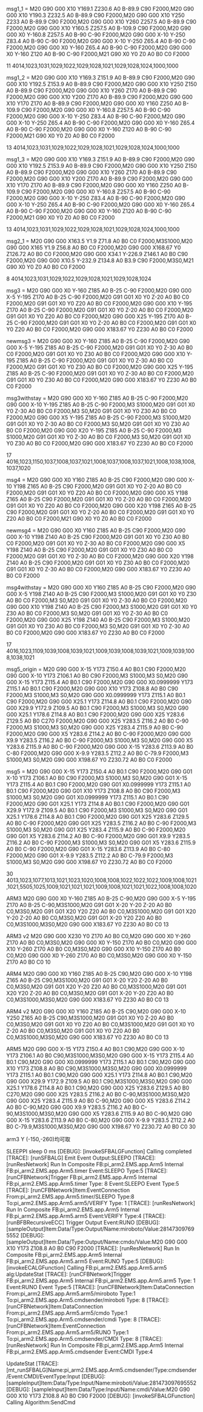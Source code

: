 
msg1_1 = M20 G90 G00 X10 Y169.1 Z230.6 A0 B-89.9 C90 F2000,M20 G90 G00 X10 Y190.3 Z232.5 A0 B-89.9 C90 F2000,M20 G90 G00 X10 Y250 Z233 A0 B-89.9 C90 F2000,M20 G90 G00 X10 Y260 Z257.5 A0 B-89.9 C90 F2000,M20 G90 G00 X10 Y160.5 Z257.5 A0 B-109.9 C90 F2000,M20 G90 G00 X0 Y-160.8 Z257.5 A0 B-90 C-90 F2000,M20 G90 G00 X-10 Y-250 Z83.4 A0 B-90 C-90 F2000,M20 G90 G00 X-10 Y-250 Z65.4 A0 B-90 C-90 F2000,M20 G90 G00 X0 Y-160 Z65.4 A0 B-90 C-90 F2000,M20 G90 G00 X0 Y-160 Z120 A0 B-90 C-90 F2000,M21 G90 X0 Y0 Z0 A0 B0 C0 F2000

11
4014,1023,1031,1029,1022,1029,1028,1021,1029,1028,1024,1000,1000

msg1_2 = M20 G90 G00 X10 Y169.3 Z151.9 A0 B-89.9 C90 F2000,M20 G90 G00 X10 Y192.5 Z153.9 A0 B-89.9 C90 F2000,M20 G90 G00 X10 Y250 Z150 A0 B-89.9 C90 F2000,M20 G90 G00 X10 Y260 Z170 A0 B-89.9 C90 F2000,M20 G90 G00 X10 Y200 Z170 A0 B-89.9 C90 F2000,M20 G90 G00 X10 Y170 Z170 A0 B-89.9 C90 F2000,M20 G90 G00 X0 Y160 Z250 A0 B-109.9 C90 F2000,M20 G90 G00 X0 Y-160.8 Z257.5 A0 B-90 C-90 F2000,M20 G90 G00 X-10 Y-250 Z83.4 A0 B-90 C-90 F2000,M20 G90 G00 X-10 Y-250 Z65.4 A0 B-90 C-90 F2000,M20 G90 G00 X0 Y-160 Z65.4 A0 B-90 C-90 F2000,M20 G90 G00 X0 Y-160 Z120 A0 B-90 C-90 F2000,M21 G90 X0 Y0 Z0 A0 B0 C0 F2000

13
4014,1023,1031,1029,1022,1029,1028,1021,1029,1028,1024,1000,1000

msg1_3 = M20 G90 G00 X10 Y169.3 Z151.9 A0 B-89.9 C90 F2000,M20 G90 G00 X10 Y192.5 Z153.9 A0 B-89.9 C90 F2000,M20 G90 G00 X10 Y250 Z150 A0 B-89.9 C90 F2000,M20 G90 G00 X10 Y260 Z170 A0 B-89.9 C90 F2000,M20 G90 G00 X10 Y200 Z170 A0 B-89.9 C90 F2000,M20 G90 G00 X10 Y170 Z170 A0 B-89.9 C90 F2000,M20 G90 G00 X0 Y160 Z250 A0 B-109.9 C90 F2000,M20 G90 G00 X0 Y-160.8 Z257.5 A0 B-90 C-90 F2000,M20 G90 G00 X-10 Y-250 Z83.4 A0 B-90 C-90 F2000,M20 G90 G00 X-10 Y-250 Z65.4 A0 B-90 C-90 F2000,M20 G90 G00 X0 Y-160 Z65.4 A0 B-90 C-90 F2000,M20 G90 G00 X0 Y-160 Z120 A0 B-90 C-90 F2000,M21 G90 X0 Y0 Z0 A0 B0 C0 F2000

13
4014,1023,1031,1029,1022,1029,1028,1021,1029,1028,1024,1000,1000

msg2_1 = M20 G90 G00 X163.5 Y1.9 Z71.8 A0 B0 C0 F2000,M3S1000,M20 G90 G00 X165 Y1.9 Z56.8 A0 B0 C0 F2000,M20 G90 G00 X168.67 Y0 Z126.72 A0 B0 C0 F2000,M20 G90 G00 X34.1 Y-226.9 Z146.1 A0 B0 C90 F2000,M20 G90 G00 X10.5 Y-232.9 Z134.8 A0 B3.9 C90 F2000,M3S0,M21 G90 X0 Y0 Z0 A0 B0 C0 F2000

8
4014,1023,1031,1029,1022,1029,1028,1021,1029,1028,1024

msg3 = M20 G90 G00 X0 Y-160 Z185 A0 B-25 C-90 F2000,M20 G90 G00 X-5 Y-195 Z170 A0 B-25 C-90 F2000,M20 G91 G01 X0 Y0 Z-20 A0 B0 C0 F2000,M20 G91 G01 X0 Y0 Z20 A0 B0 C0 F2000,M20 G90 G00 X10 Y-195 Z170 A0 B-25 C-90 F2000,M20 G91 G01 X0 Y0 Z-20 A0 B0 C0 F2000,M20 G91 G01 X0 Y0 Z20 A0 B0 C0 F2000,M20 G90 G00 X25 Y-195 Z170 A0 B-25 C-90 F2000,M20 G91 G01 X0 Y0 Z-20 A0 B0 C0 F2000,M20 G91 G01 X0 Y0 Z20 A0 B0 C0 F2000,M20 G90 G00 X183.67 Y0 Z230 A0 B0 C0 F2000

newmsg3 = M20 G90 G00 X0 Y-160 Z185 A0 B-25 C-90 F2000,M20 G90 G00 X-5 Y-195 Z185 A0 B-25 C-90 F2000,M20 G91 G01 X0 Y0 Z-30 A0 B0 C0 F2000,M20 G91 G01 X0 Y0 Z30 A0 B0 C0 F2000,M20 G90 G00 X10 Y-195 Z185 A0 B-25 C-90 F2000,M20 G91 G01 X0 Y0 Z-30 A0 B0 C0 F2000,M20 G91 G01 X0 Y0 Z30 A0 B0 C0 F2000,M20 G90 G00 X25 Y-195 Z185 A0 B-25 C-90 F2000,M20 G91 G01 X0 Y0 Z-30 A0 B0 C0 F2000,M20 G91 G01 X0 Y0 Z30 A0 B0 C0 F2000,M20 G90 G00 X183.67 Y0 Z230 A0 B0 C0 F2000

msg3withstay = M20 G90 G00 X0 Y-160 Z185 A0 B-25 C-90 F2000,M20 G90 G00 X-10 Y-195 Z185 A0 B-25 C-90 F2000,M3 S1000,M20 G91 G01 X0 Y0 Z-30 A0 B0 C0 F2000,M3 S0,M20 G91 G01 X0 Y0 Z30 A0 B0 C0 F2000,M20 G90 G00 X5 Y-195 Z185 A0 B-25 C-90 F2000,M3 S1000,M20 G91 G01 X0 Y0 Z-30 A0 B0 C0 F2000,M3 S0,M20 G91 G01 X0 Y0 Z30 A0 B0 C0 F2000,M20 G90 G00 X20 Y-195 Z185 A0 B-25 C-90 F2000,M3 S1000,M20 G91 G01 X0 Y0 Z-30 A0 B0 C0 F2000,M3 S0,M20 G91 G01 X0 Y0 Z30 A0 B0 C0 F2000,M20 G90 G00 X183.67 Y0 Z230 A0 B0 C0 F2000

17
4016,1023,1150,1037,1008,1037,1021,1008,1037,1008,1037,1021,1008,1038,1008,1037,1020

msg4 = M20 G90 G00 X0 Y160 Z185 A0 B-25 C90 F2000,M20 G90 G00 X-10 Y198 Z165 A0 B-25 C90 F2000,M20 G91 G01 X0 Y0 Z-20 A0 B0 C0 F2000,M20 G91 G01 X0 Y0 Z20 A0 B0 C0 F2000,M20 G90 G00 X5 Y198 Z165 A0 B-25 C90 F2000,M20 G91 G01 X0 Y0 Z-20 A0 B0 C0 F2000,M20 G91 G01 X0 Y0 Z20 A0 B0 C0 F2000,M20 G90 G00 X20 Y198 Z165 A0 B-25 C90 F2000,M20 G91 G01 X0 Y0 Z-20 A0 B0 C0 F2000,M20 G91 G01 X0 Y0 Z20 A0 B0 C0 F2000,M21 G90 X0 Y0 Z0 A0 B0 C0 F2000

newmsg4 = M20 G90 G00 X0 Y160 Z185 A0 B-25 C90 F2000,M20 G90 G00 X-10 Y198 Z140 A0 B-25 C90 F2000,M20 G91 G01 X0 Y0 Z30 A0 B0 C0 F2000,M20 G91 G01 X0 Y0 Z-30 A0 B0 C0 F2000,M20 G90 G00 X5 Y198 Z140 A0 B-25 C90 F2000,M20 G91 G01 X0 Y0 Z30 A0 B0 C0 F2000,M20 G91 G01 X0 Y0 Z-30 A0 B0 C0 F2000,M20 G90 G00 X20 Y198 Z140 A0 B-25 C90 F2000,M20 G91 G01 X0 Y0 Z30 A0 B0 C0 F2000,M20 G91 G01 X0 Y0 Z-30 A0 B0 C0 F2000,M20 G90 G00 X183.67 Y0 Z230 A0 B0 C0 F2000

msg4withstay = M20 G90 G00 X0 Y160 Z185 A0 B-25 C90 F2000,M20 G90 G00 X-5 Y198 Z140 A0 B-25 C90 F2000,M3 S1000,M20 G91 G01 X0 Y0 Z30 A0 B0 C0 F2000,M3 S0,M20 G91 G01 X0 Y0 Z-30 A0 B0 C0 F2000,M20 G90 G00 X10 Y198 Z140 A0 B-25 C90 F2000,M3 S1000,M20 G91 G01 X0 Y0 Z30 A0 B0 C0 F2000,M3 S0,M20 G91 G01 X0 Y0 Z-30 A0 B0 C0 F2000,M20 G90 G00 X25 Y198 Z140 A0 B-25 C90 F2000,M3 S1000,M20 G91 G01 X0 Y0 Z30 A0 B0 C0 F2000,M3 S0,M20 G91 G01 X0 Y0 Z-30 A0 B0 C0 F2000,M20 G90 G00 X183.67 Y0 Z230 A0 B0 C0 F2000

17
4016,1023,1109,1039,1008,1039,1021,1009,1039,1008,1039,1021,1009,1039,1008,1038,1021


msg5_origin = M20 G90 G00 X-15 Y173 Z150.4 A0 B0.1 C90 F2000,M20 G90 G00 X-10 Y173 Z106.1 A0 B0 C90 F2000,M3 S1000,M3 S0,M20 G90 G00 X-15 Y173 Z115.4 A0 B0.1 C90 F2000,M20 G90 G00 X0.0999999 Y173 Z115.1 A0 B0.1 C90 F2000,M20 G90 G00 X10 Y173 Z108.8 A0 B0 C90 F2000,M3 S1000,M3 S0,M20 G90 G00 X0.0999999 Y173 Z115.1 A0 B0.1 C90 F2000,M20 G90 G00 X25.1 Y173 Z114.8 A0 B0.1 C90 F2000,M20 G90 G00 X29.9 Y172.9 Z109.5 A0 B0.1 C90 F2000,M3 S1000,M3 S0,M20 G90 G00 X25.1 Y178.6 Z114.8 A0 B0.1 C90 F2000,M20 G90 G00 X25 Y283.6 Z129.5 A0 B0 C270 F2000,M20 G90 G00 X25 Y283.5 Z116.2 A0 B0 C-90 F2000,M3 S1000,M3 S0,M20 G90 G00 X25 Y283.4 Z115.9 A0 B0 C-90 F2000,M20 G90 G00 X5 Y283.6 Z114.2 A0 B0 C-90 F2000,M20 G90 G00 X9.9 Y283.5 Z116.2 A0 B0 C-90 F2000,M3 S1000,M3 S0,M20 G90 G00 X5 Y283.6 Z115.9 A0 B0 C-90 F2000,M20 G90 G00 X-15 Y283.6 Z113.9 A0 B0 C-80 F2000,M20 G90 G00 X-9.9 Y283.5 Z112.2 A0 B0 C-79.9 F2000,M3 S1000,M3 S0,M20 G90 G00 X198.67 Y0 Z230.72 A0 B0 C0 F2000

msg5 = M20 G90 G00 X-15 Y173 Z150.4 A0 B0.1 C90 F2000,M20 G90 G01 X-10 Y173 Z106.1 A0 B0 C90 F2000,M3 S1000,M3 S0,M20 G90 G01 X-15 Y173 Z115.4 A0 B0.1 C90 F2000,M20 G90 G01 X0.0999999 Y173 Z115.1 A0 B0.1 C90 F2000,M20 G90 G01 X10 Y173 Z108.8 A0 B0 C90 F2000,M3 S1000,M3 S0,M20 G90 G01 X0.0999999 Y173 Z115.1 A0 B0.1 C90 F2000,M20 G90 G01 X25.1 Y173 Z114.8 A0 B0.1 C90 F2000,M20 G90 G01 X29.9 Y172.9 Z109.5 A0 B0.1 C90 F2000,M3 S1000,M3 S0,M20 G90 G01 X25.1 Y178.6 Z114.8 A0 B0.1 C90 F2000,M20 G90 G01 X25 Y283.6 Z129.5 A0 B0 C-90 F2000,M20 G90 G01 X25 Y283.5 Z116.2 A0 B0 C-90 F2000,M3 S1000,M3 S0,M20 G90 G01 X25 Y283.4 Z115.9 A0 B0 C-90 F2000,M20 G90 G01 X5 Y283.6 Z114.2 A0 B0 C-90 F2000,M20 G90 G01 X9.9 Y283.5 Z116.2 A0 B0 C-90 F2000,M3 S1000,M3 S0,M20 G90 G01 X5 Y283.6 Z115.9 A0 B0 C-90 F2000,M20 G90 G01 X-15 Y283.6 Z113.9 A0 B0 C-80 F2000,M20 G90 G01 X-9.9 Y283.5 Z112.2 A0 B0 C-79.9 F2000,M3 S1000,M3 S0,M20 G90 G00 X198.67 Y0 Z230.72 A0 B0 C0 F2000

30
4013,1023,1077,1013,1021,1023,1020,1008,1008,1022,1022,1022,1009,1008,1021,1021,5505,1025,1009,1021,1021,1021,1009,1008,1021,1021,1022,1008,1008,1020

ARM3
M20 G90 G00 X0 Y-160 Z185 A0 B-25 C-90,M20 G90 G00 X-5 Y-195 Z170 A0 B-25 C-90,M3S1000,M20 G91 G01 X-20 Y-20 Z-20 A0 B0 C0,M3S0,M20 G91 G01 X20 Y20 Z20 A0 B0 C0,M3S1000,M20 G91 G01 X20 Y-20 Z-20 A0 B0 C0,M3S0,M20 G91 G01 X-20 Y20 Z20 A0 B0 C0,M3S1000,M3S0,M20 G90 G00 X183.67 Y0 Z230 A0 B0 C0
13

ARM3 v2 
M20 G90 G00 X230 Y0 Z170 A0 B0 C0,M20 G90 G00 X0 Y-260 Z170 A0 B0 C0,M3S0,M20 G90 G00 X0 Y-150 Z170 A0 B0 C0,M20 G90 G00 X10 Y-260 Z170 A0 B0 C0,M3S0,M20 G90 G00 X10 Y-150 Z170 A0 B0 C0,M20 G90 G00 X0 Y-260 Z170 A0 B0 C0,M3S0,M20 G90 G00 X0 Y-150 Z170 A0 B0 C0
10

ARM4
M20 G90 G00 X0 Y160 Z185 A0 B-25 C90,M20 G90 G00 X-10 Y198 Z165 A0 B-25 C90,M3S1000,M20 G91 G01 X-20 Y20 Z-20 A0 B0 C0,M3S0,M20 G91 G01 X20 Y-20 Z20 A0 B0 C0,M3S1000,M20 G91 G01 X20 Y20 Z-20 A0 B0 C0,M3S0,M20 G91 G01 X-20 Y-20 Z20 A0 B0 C0,M3S1000,M3S0,M20 G90 G00 X183.67 Y0 Z230 A0 B0 C0
13

ARM4 v2
M20 G90 G00 X0 Y160 Z185 A0 B-25 C90,M20 G90 G00 X-10 Y250 Z165 A0 B-25 C90,M3S1000,M20 G91 G01 X0 Y0 Z-20 A0 B0 C0,M3S0,M20 G91 G01 X0 Y0 Z20 A0 B0 C0,M3S1000,M20 G91 G01 X0 Y0 Z-20 A0 B0 C0,M3S0,M20 G91 G01 X0 Y0 Z20 A0 B0 C0,M3S1000,M3S0,M20 G90 G00 X183.67 Y0 Z230 A0 B0 C0
13

ARM5
M20 G90 G00 X-15 Y173 Z150.4 A0 B0.1 C90,M20 G90 G00 X-10 Y173 Z106.1 A0 B0 C90,M3S1000,M3S0,M20 G90 G00 X-15 Y173 Z115.4 A0 B0.1 C90,M20 G90 G00 X0.0999999 Y173 Z115.1 A0 B0.1 C90,M20 G90 G00 X10 Y173 Z108.8 A0 B0 C90,M3S1000,M3S0,M20 G90 G00 X0.0999999 Y173 Z115.1 A0 B0.1 C90,M20 G90 G00 X25.1 Y173 Z114.8 A0 B0.1 C90,M20 G90 G00 X29.9 Y172.9 Z109.5 A0 B0.1 C90,M3S1000,M3S0,M20 G90 G00 X25.1 Y178.6 Z114.8 A0 B0.1 C90,M20 G90 G00 X25 Y283.6 Z129.5 A0 B0 C270,M20 G90 G00 X25 Y283.5 Z116.2 A0 B0 C-90,M3S1000,M3S0,M20 G90 G00 X25 Y283.4 Z115.9 A0 B0 C-90,M20 G90 G00 X5 Y283.6 Z114.2 A0 B0 C-90,M20 G90 G00 X9.9 Y283.5 Z116.2 A0 B0 C-90,M3S1000,M3S0,M20 G90 G00 X5 Y283.6 Z115.9 A0 B0 C-90,M20 G90 G00 X-15 Y283.6 Z113.9 A0 B0 C-80,M20 G90 G00 X-9.9 Y283.5 Z112.2 A0 B0 C-79.9,M3S1000,M3S0,M20 G90 G00 X198.67 Y0  Z230.72 A0 B0 C0
30

arm3 Y (-150,-260)均可取


SLEEPPI
sleep 0 ms
[DEBUG]: [invokeSFBALGFunction] Calling completed
[TRACE]: [runSFBALG] Emit Event Output:SLEEPO
[TRACE]: [runResNetwork] Run In Composite FB:pi_arm2.EMS.app.Arm5 Internal FB:pi_arm2.EMS.app.Arm5.timer Event:SLEEPO Type:5
[TRACE]: [runCFBNetwork]Trigger FB:pi_arm2.EMS.app.Arm5 Internal FB:pi_arm2.EMS.app.Arm5.timer Type: 8 Event:SLEEPO Event Type:5
[TRACE]: [runCFBNetwork]Item:EventConnection From:pi_arm2.EMS.app.Arm5.timer/SLEEPO Type:8 To:pi_arm2.EMS.app.Arm5.arm5/VERIFY Type: 1
[TRACE]: [runResNetwork] Run In Composite FB:pi_arm2.EMS.app.Arm5 Internal FB:pi_arm2.EMS.app.Arm5.arm5 Event:VERIFY Type:4
[TRACE]: [runBFBRecursiveECC] Trigger Output Event:RUNO
[DEBUG]: [sampleOutput]Item:Data/Type:Output/Name:miroboto/Value:281473097695552
[DEBUG]: [sampleOutput]Item:Data/Type:Output/Name:cmdo/Value:M20 G90 G00 X10 Y173 Z108.8 A0 B0 C90 F2000
[TRACE]: [runResNetwork] Run In Composite FB:pi_arm2.EMS.app.Arm5 Internal FB:pi_arm2.EMS.app.Arm5.arm5 Event:RUNO Type:5
[DEBUG]: [invokeECALGFunction] Calling FB:pi_arm2.EMS.app.Arm5.arm5 alg:UpdateStat
[TRACE]: [runCFBNetwork]Trigger FB:pi_arm2.EMS.app.Arm5 Internal FB:pi_arm2.EMS.app.Arm5.arm5 Type: 1 Event:RUNO Event Type:5
[TRACE]: [runCFBNetwork]Item:DataConnection From:pi_arm2.EMS.app.Arm5.arm5/miroboto Type:1 To:pi_arm2.EMS.app.Arm5.cmdsender/miroboti Type: 8
[TRACE]: [runCFBNetwork]Item:DataConnection From:pi_arm2.EMS.app.Arm5.arm5/cmdo Type:1 To:pi_arm2.EMS.app.Arm5.cmdsender/cmdi Type: 8
[TRACE]: [runCFBNetwork]Item:EventConnection From:pi_arm2.EMS.app.Arm5.arm5/RUNO Type:1 To:pi_arm2.EMS.app.Arm5.cmdsender/CMDI Type: 8
[TRACE]: [runResNetwork] Run In Composite FB:pi_arm2.EMS.app.Arm5 Internal FB:pi_arm2.EMS.app.Arm5.cmdsender Event:CMDI Type:4

UpdateStat
[TRACE]: [mt_runSFBALG]Name:pi_arm2.EMS.app.Arm5.cmdsender/Type:cmdsender/Event:CMDI/EventType:Input
[DEBUG]: [sampleInput]Item:Data/Type:Input/Name:miroboti/Value:281473097695552
[DEBUG]: [sampleInput]Item:Data/Type:Input/Name:cmdi/Value:M20 G90 G00 X10 Y173 Z108.8 A0 B0 C90 F2000
[DEBUG]: [invokeSFBALGFunction] Calling Algorithm:SendCmd




